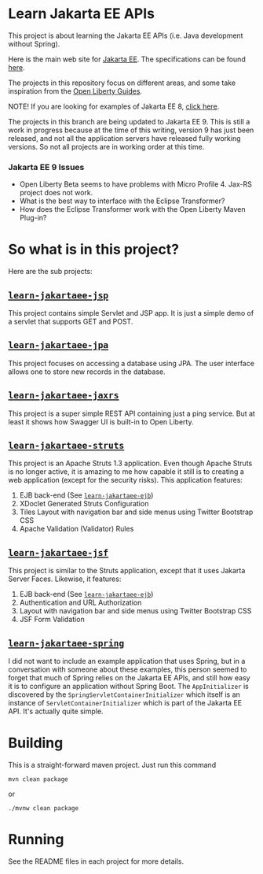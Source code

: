 Learn Jakarta EE APIs
=====================

This project is about learning the Jakarta EE APIs (i.e. Java development without Spring).

Here is the main web site for [Jakarta EE](https://jakarta.ee/). The specifications 
can be found [here](https://jakarta.ee/specifications/).

The projects in this repository focus on different areas, and some take inspiration
from the [Open Liberty Guides](https://openliberty.io/guides/).

NOTE! If you are looking for examples of Jakarta EE 8, 
[click here](https://github.com/mpuening/learn-jakartaee/tree/jakartaee8).

The projects in this branch are being updated to Jakarta EE 9. This is still a work
in progress because at the time of this writing, version 9 has just been released, and 
not all the application servers have released fully working versions. So not all projects
are in working order at this time.

### Jakarta EE 9 Issues

* Open Liberty Beta seems to have problems with Micro Profile 4. Jax-RS project does not work.
* What is the best way to interface with the Eclipse Transformer?
* How does the Eclipse Transformer work with the Open Liberty Maven Plug-in?

So what is in this project?
===========================

Here are the sub projects:

## [`learn-jakartaee-jsp`](./learn-jakartaee-jsp)

This project contains simple Servlet and JSP app. It is just a simple demo of a servlet 
that supports GET and POST.

## [`learn-jakartaee-jpa`](./learn-jakartaee-jpa)

This project focuses on accessing a database using JPA. The user interface allows one 
to store new records in the database.

## [`learn-jakartaee-jaxrs`](./learn-jakartaee-jaxrs)

This project is a super simple REST API containing just a ping service. But at least 
it shows how Swagger UI is built-in to Open Liberty.

## [`learn-jakartaee-struts`](./learn-jakartaee-struts)

This project is an Apache Struts 1.3 application. Even though Apache Struts is no longer 
active, it is amazing to me how capable it still is to creating a web application (except
for the security risks). This application features:

1. EJB back-end (See [`learn-jakartaee-ejb`](./learn-jakartaee-ejb))
2. XDoclet Generated Struts Configuration
3. Tiles Layout with navigation bar and side menus using Twitter Bootstrap CSS
4. Apache Validation (Validator) Rules

## [`learn-jakartaee-jsf`](./learn-jakartaee-jsf)

This project is similar to the Struts application, except that it uses Jakarta Server 
Faces. Likewise, it features:

1. EJB back-end (See [`learn-jakartaee-ejb`](./learn-jakartaee-ejb))
2. Authentication and URL Authorization
3. Layout with navigation bar and side menus using Twitter Bootstrap CSS
4. JSF Form Validation

## [`learn-jakartaee-spring`](./learn-jakartaee-spring)

I did not want to include an example application that uses Spring, but in a conversation 
with someone about these examples, this person seemed to forget that much of Spring relies 
on the Jakarta EE APIs, and still how easy it is to configure an application without 
Spring Boot. The `AppInitializer` is discovered by the `SpringServletContainerInitializer`
which itself is an instance of `ServletContainerInitializer` which is part of the Jakarta 
EE API. It's actually quite simple.

Building
========

This is a straight-forward maven project. Just run this command

```
mvn clean package
```

or

```
./mvnw clean package
```

Running
=======

See the README files in each project for more details.

